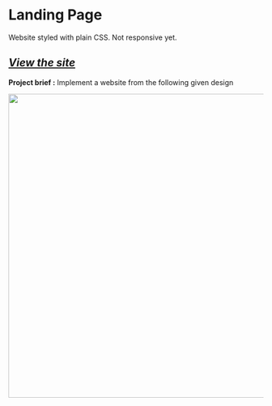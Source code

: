 # Landing Page

Website styled with plain CSS. Not responsive yet.

## _[View the site](https://anirudhv98.github.io/odin-landingpage/)_

**Project brief :** Implement a website from the following given design 

<img src = "https://cdn.statically.io/gh/TheOdinProject/curriculum/81a5d553f4073e593d23a6ab00d50eef8620796d/foundations/html_css/project/imgs/01.png" width = "600">

